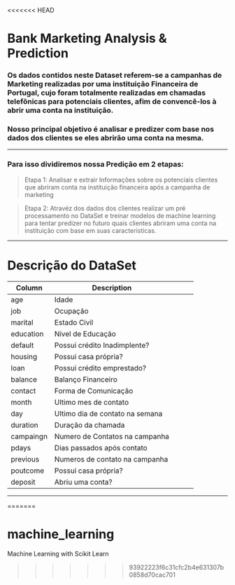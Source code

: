 <<<<<<< HEAD
# Bank Marketing Analysis & Prediction

### Os dados contidos neste Dataset referem-se a campanhas de Marketing realizadas por uma instituição Financeira de Portugal, cujo foram totalmente realizadas em chamadas telefônicas para potenciais clientes, afim de convencê-los à abrir uma conta na instituição.
### Nosso principal objetivo é analisar e predizer com base nos dados dos clientes se eles abrirão uma conta na mesma.
-------------------------------------------------------
### Para isso dividiremos nossa Predição em 2 etapas:

>Etapa 1: Analisar e extrair Informações sobre os potenciais clientes que abriram conta na instituição financeira após a campanha de marketing 

>Etapa 2: Atravéz dos dados dos clientes realizar um pré processamento no DataSet e treinar modelos de machine learning para tentar predizer no futuro quais clientes abriram uma conta na instituição com base em suas caracteristicas.
-----------------------------------------------------
# Descrição do DataSet

| Column    | Description                   ||||
|---        |---                            |---|---|---                                         | 
|age        |Idade                          |
|job        |Ocupação                       |     
|marital    |Estado Civil                   |
|education  |Nivel de Educação              |
|default    |Possui crédito Inadimplente?   |
|housing    |Possui casa própria?           |  
|loan       |Possui crédito emprestado?     |
|balance    |Balanço Financeiro             |
|contact    |Forma de Comunicação           |
|month      |Ultimo mes de contato          |
|day        |Ultimo dia de contato na semana|
|duration   |Duração da chamada             |
|campaingn  |Numero de Contatos na campanha |
|pdays      |Dias passados após contato     |
|previous   |Numeros de contato na campanha |
|poutcome   |Possui casa própria?           |
|deposit    |Abriu uma conta?               |
------------------------------------------------------



=======
# machine_learning
Machine Learning with Scikit Learn
>>>>>>> 93922223f6c31cfc2b4e631307b0858d70cac701
